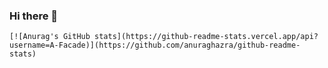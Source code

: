 ### Hi there 👋

	[![Anurag's GitHub stats](https://github-readme-stats.vercel.app/api?username=A-Facade)](https://github.com/anuraghazra/github-readme-stats)



<!--
**A-Facade/A-Facade** is a ✨ _special_ ✨ repository because its `README.md` (this file) appears on your GitHub profile.

Here are some ideas to get you started:

- 🔭 I’m currently working on ...
- 🌱 I’m currently learning ...
- 👯 I’m looking to collaborate on ...
- 🤔 I’m looking for help with ...
- 💬 Ask me about ...
- 📫 How to reach me: ...
- 😄 Pronouns: ...
- ⚡ Fun fact: ...
-->
